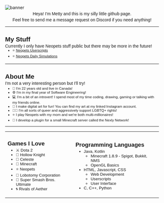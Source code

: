 ![banner](https://i.imgur.com/InrdeNX.png)

<span style="font-family: 'Comic Sans MS', 'Comic Sans', Arial">

<p style="text-align:center;margin-top:-10px;">Heya! I'm Metty and this is my silly little github page.</p>
<p style="text-align:center;margin-top:-10px;">Feel free to send me a message request on Discord if you need anything!</p>

____

## My Stuff
<p style="margin-top:-16px;">Currently I only have Neopets stuff public but there may be more in the future!

<p style="margin-top:-16px;">
<small>

* ⭐ [Neopets Userscripts](https://github.com/Mettymagic/np-userscripts)
* ⭐ [Neopets Daily Simulations](https://github.com/Mettymagic/np-daily-sim)
</small>
</p>
</p>

___

## About Me
<p style="margin-top:-16px;">I'm not a very interesting person but I'll try!

<p style="margin-top:-12px;">
<small>

* 💜 I'm 22 years old and live in Canada!
* ⚙️ I'm in my final year of Software Engineering!
* 💻 I'm a bit of an introvert! I spend most of my time coding, drawing, gaming or talking with my friends online.
* 🎨 I make digital art for fun! You can find my art at my linked Instagram account.
* 🏳️‍🌈 I'm all sorts of queer and aggressively support LGBTQ+ rights!
* ⭐ I play Neopets with my mom and we're both multi-millionaires!
* 💎 I develop a plugin for a small Minecraft server called the Nexly Network!

</small>
</p>
</p>

____

<table border="0">
<tr>
<td>

### Games I Love
<p style="margin-top:-16px;">
<small>

* ⚔️ Dota 2
* 🐛 Hollow Knight
* 🎒 Celeste
* 💎 Minecraft
* ⭐ Neopets
* 🧠 Lobotomy Corporation
* 👊 Super Smash Bros. Ultimate
* 🌀 Rivals of Aether

</small>
</p>
</td>

<td>

### Programming Languages
<p style="margin-top:-16px;">
<small>

* Java, Kotlin
	* Minecraft 1.8.9 - Spigot, Bukkit, NMS
	* OpenGL Basics
* HTML, Javascript, CSS
	* Web Development
	* Userscripts
	* User Interface
* C, C++, Python

</small>
</p>
</td>
</tr>
</table>

</span>
